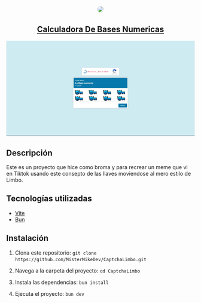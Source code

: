 <div align="center">

### <img src="https://github.com/MisterMikeDev.png" height="200px" style="border-radius: 9999px" />

## [Calculadora De Bases Numericas](https://github.com/MisterMikeDev/CaptchaLimbo)

</div>

<div align="center">

</div>

<div align="center" style="max-width: 900px; margin: 0 auto;">

![](/public/demo.webp)

</div>

## Descripción

Este es un proyecto que hice como broma y para recrear un meme que vi en Tiktok usando este consepto
de las llaves moviendose al mero estilo de Limbo.

## Tecnologías utilizadas

-   [Vite](https://vitejs.dev/)
-   [Bun](https://bun.sh/)

## Instalación

1. Clona este repositorio: `git clone https://github.com/MisterMikeDev/CaptchaLimbo.git`

2. Navega a la carpeta del proyecto: `cd CaptchaLimbo`

3. Instala las dependencias: `bun install`

4. Ejecuta el proyecto: `bun dev`
